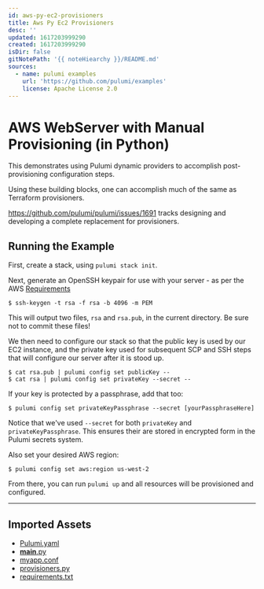 ```yaml
---
id: aws-py-ec2-provisioners
title: Aws Py Ec2 Provisioners
desc: ''
updated: 1617203999290
created: 1617203999290
isDir: false
gitNotePath: '{{ noteHiearchy }}/README.md'
sources:
  - name: pulumi examples
    url: 'https://github.com/pulumi/examples'
    license: Apache License 2.0
---
```

# AWS WebServer with Manual Provisioning (in Python)

This demonstrates using Pulumi dynamic providers to accomplish post-provisioning configuration steps.

Using these building blocks, one can accomplish much of the same as Terraform provisioners.

<https://github.com/pulumi/pulumi/issues/1691> tracks designing and developing a complete replacement for provisioners.

## Running the Example

First, create a stack, using `pulumi stack init`.

Next, generate an OpenSSH keypair for use with your server - as per the AWS [Requirements][1]

```
$ ssh-keygen -t rsa -f rsa -b 4096 -m PEM
```

This will output two files, `rsa` and `rsa.pub`, in the current directory. Be sure not to commit these files!

We then need to configure our stack so that the public key is used by our EC2 instance, and the private key used
for subsequent SCP and SSH steps that will configure our server after it is stood up.

```
$ cat rsa.pub | pulumi config set publicKey --
$ cat rsa | pulumi config set privateKey --secret --
```

If your key is protected by a passphrase, add that too:

```
$ pulumi config set privateKeyPassphrase --secret [yourPassphraseHere]
```

Notice that we've used `--secret` for both `privateKey` and `privateKeyPassphrase`. This ensures their are
stored in encrypted form in the Pulumi secrets system.

Also set your desired AWS region:

```
$ pulumi config set aws:region us-west-2
```

From there, you can run `pulumi up` and all resources will be provisioned and configured.

[1]: https://docs.aws.amazon.com/AWSEC2/latest/UserGuide/ec2-key-pairs.html#how-to-generate-your-own-key-and-import-it-to-aws

* * *

## Imported Assets

- [Pulumi.yaml](/assets/pulumi.yaml)
- [**main**.py](/assets/__main__.py)
- [myapp.conf](/assets/myapp.conf)
- [provisioners.py](/assets/provisioners.py)
- [requirements.txt](/assets/requirements.txt)

